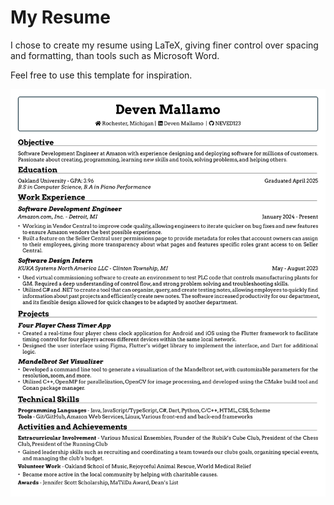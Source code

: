 # My Resume

I chose to create my resume using LaTeX, giving finer control over spacing and formatting, than tools such as Microsoft Word.

Feel free to use this template for inspiration. 

![Resume Preview](https://github.com/NEVED123/resume/blob/80889cef08a34a7d722fc9d5b61bba3f775882ac/Resume.png)
